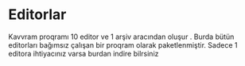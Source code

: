 # Editorlar
Kavvram proqramı 10 editor ve 1 arşiv aracından oluşur . Burda bütün editorları bağımsız çalışan bir proqram olarak paketlenmiştir. Sadece 1 editora ihtiyacınız varsa burdan indire bilrsiniz 
